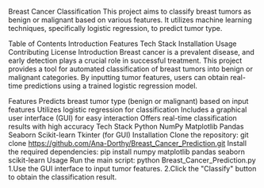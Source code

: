 Breast Cancer Classification
This project aims to classify breast tumors as benign or malignant based on various features. It utilizes machine learning techniques, specifically logistic regression, to predict tumor type.

Table of Contents
Introduction
Features
Tech Stack
Installation
Usage
Contributing
License
Introduction
Breast cancer is a prevalent disease, and early detection plays a crucial role in successful treatment. This project provides a tool for automated classification of breast tumors into benign or malignant categories. By inputting tumor features, users can obtain real-time predictions using a trained logistic regression model.

Features
Predicts breast tumor type (benign or malignant) based on input features
Utilizes logistic regression for classification
Includes a graphical user interface (GUI) for easy interaction
Offers real-time classification results with high accuracy
Tech Stack
Python
NumPy
Matplotlib
Pandas
Seaborn
Scikit-learn
Tkinter (for GUI)
Installation
Clone the repository:
git clone https://github.com/Ana-Dorthy/Breast_Cancer_Prediction.git
Install the required dependencies:
pip install numpy matplotlib pandas seaborn scikit-learn
Usage
Run the main script:
python Breast_Cancer_Prediction.py
1.Use the GUI interface to input tumor features.
2.Click the "Classify" button to obtain the classification result.
